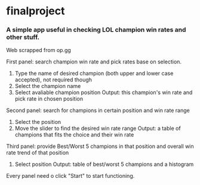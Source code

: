 # finalproject

### A simple app useful in checking LOL champion win rates and other stuff.
Web scrapped from op.gg


First panel: search champion win rate and pick rates base on selection.
1. Type the name of desired champion (both upper and lower case accepted), not required though
2. Select the champion name
3. Select avaliable champion position
Output: this champion's win rate and pick rate in chosen position


Second panel: search for champions in certain position and win rate range
1. Select the position
2. Move the slider to find the desired win rate range
Output: a table of champions that fits the choice and their win rate


Third panel: provide Best/Worst 5 champions in that position and overall win rate trend of that position
1. Select position
Output: table of best/worst 5 champions and a histogram


Every panel need o click "Start" to start functioning.